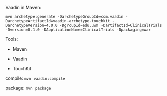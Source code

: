 Vaadin in Maven:

`mvn archetype:generate -DarchetypeGroupId=com.vaadin -DarchetypeArtifactId=vaadin-archetype-touchkit -DarchetypeVersion=4.0.0 -DgroupId=edu.uwm -DartifactId=ClinicalTrials -Dversion=0.1.0 -DApplicationName=ClinicalTrials -Dpackaging=war`

Tools:

- Maven

- Vaadin

- TouchKit

compile:
`mvn vaadin:compile`

package:
`mvn package`
